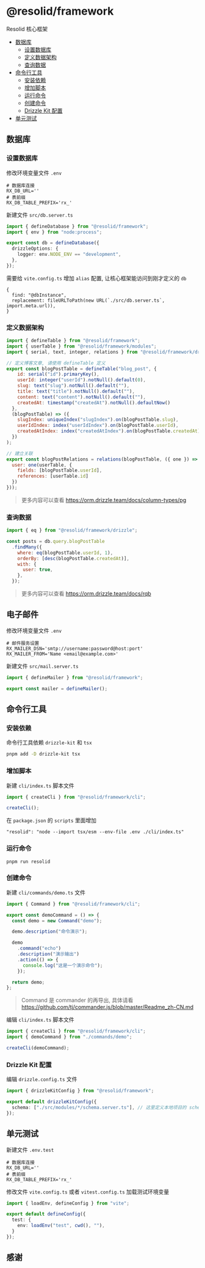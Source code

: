 # @resolid/framework

Resolid 核心框架

- [数据库](#数据库设置)
  * [设置数据库](#设置数据库)
  * [定义数据架构](#定义数据架构)
  * [查询数据](#查询数据)
- [命令行工具](#命令行工具)
  * [安装依赖](#安装依赖)
  * [增加脚本](#增加脚本)
  * [运行命令](#运行命令)
  * [创建命令](#创建命令)
  * [Drizzle Kit 配置](#Drizzle-Kit-配置)
- [单元测试](#单元测试)

## 数据库

### 设置数据库

修改环境变量文件 `.env`

```text
# 数据库连接
RX_DB_URL=''
# 表前缀
RX_DB_TABLE_PREFIX='rx_'
```

新建文件 `src/db.server.ts`

```ts
import { defineDatabase } from "@resolid/framework";
import { env } from "node:process";

export const db = defineDatabase({
  drizzleOptions: {
    logger: env.NODE_ENV == "development",
  },
});
```

需要给 `vite.config.ts` 增加 `alias` 配置, 让核心框架能访问到刚才定义的 `db`

```
{
  find: "@dbInstance",
  replacement: fileURLToPath(new URL(`./src/db.server.ts`, import.meta.url)),
}
```

### 定义数据架构

```js
import { defineTable } from "@resolid/framework";
import { userTable } from "@resolid/framework/modules";
import { serial, text, integer, relations } from "@resolid/framework/drizzle";

// 定义博客文章, 请使用 defineTable 定义
export const blogPostTable = defineTable("blog_post", {
    id: serial("id").primaryKey(),
    userId: integer("userId").notNull().default(0),
    slug: text("slug").notNull().default(""),
    title: text("title").notNull().default(""),
    content: text("content").notNull().default(""), 
    createdAt: timestamp("createdAt").notNull().defaultNow()
  },
  (blogPostTable) => ({
    slugIndex: uniqueIndex("slugIndex").on(blogPostTable.slug),
    userIdIndex: index("userIdIndex").on(blogPostTable.userId),
    createdAtIndex: index("createdAtIndex").on(blogPostTable.createdAt)
  })
);

// 建立关联
export const blogPostRelations = relations(blogPostTable, ({ one }) => ({
  user: one(userTable, {
    fields: [blogPostTable.userId],
    references: [userTable.id]
  })
}));
```

> 更多内容可以查看 https://orm.drizzle.team/docs/column-types/pg

### 查询数据

```js
import { eq } from "@resolid/framework/drizzle";

const posts = db.query.blogPostTable
  .findMany({
    where: eq(blogPostTable.userId, 1),
    orderBy: [desc(blogPostTable.createdAt)],
    with: {
      user: true,
    },
  });
```

> 更多内容可以查看 https://orm.drizzle.team/docs/rqb
 
## 电子邮件

修改环境变量文件 `.env`

```text
# 邮件服务设置
RX_MAILER_DSN='smtp://username:password@host:port'
RX_MAILER_FROM='Name <email@example.com>'
```

新建文件 `src/mail.server.ts`

```ts
import { defineMailer } from "@resolid/framework";

export const mailer = defineMailer();
```

## 命令行工具

### 安装依赖

命令行工具依赖 `drizzle-kit` 和 `tsx`

```bash
pnpm add -D drizzle-kit tsx
```

### 增加脚本

新建 `cli/index.ts` 脚本文件

```ts
import { createCli } from "@resolid/framework/cli";

createCli();
```

在 `package.json` 的 `scripts` 里面增加

```text
"resolid": "node --import tsx/esm --env-file .env ./cli/index.ts"
```

### 运行命令

```shell
pnpm run resolid
```

### 创建命令

新建 `cli/commands/demo.ts` 文件

```ts
import { Command } from "@resolid/framework/cli";

export const demoCommand = () => {
  const demo = new Command("demo");

  demo.description("命令演示");

  demo
    .command("echo")
    .description("演示输出")
    .action(() => {
      console.log("这是一个演示命令");
    });

  return demo;
};
```

> Command 是 commander 的再导出, 具体请看 https://github.com/tj/commander.js/blob/master/Readme_zh-CN.md

编辑 `cli/index.ts` 脚本文件

```ts
import { createCli } from "@resolid/framework/cli";
import { demoCommand } from "./commands/demo";

createCli(demoCommand);
```

### Drizzle Kit 配置

编辑 `drizzle.config.ts` 文件

```ts
import { drizzleKitConfig } from "@resolid/framework";

export default drizzleKitConfig({
  schema: ["./src/modules/*/schema.server.ts"], // 这里定义本地项目的 schema
});
```

## 单元测试

新建文件 `.env.test`

```text
# 数据库连接
RX_DB_URL=''
# 表前缀
RX_DB_TABLE_PREFIX='rx_'
```

修改文件 `vite.config.ts` 或者 `vitest.config.ts` 加载测试环境变量
```ts
import { loadEnv, defineConfig } from "vite";

export default defineConfig({
  test: {
    env: loadEnv("test", cwd(), ""),
  }
});
```

## 感谢
